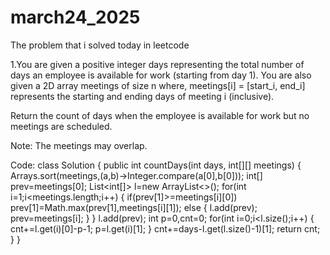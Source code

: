 # march24_2025
The problem that i solved today in leetcode

1.You are given a positive integer days representing the total number of days an employee is available for work (starting from day 1). You are also given a 2D array meetings of size n where, meetings[i] = [start_i, end_i] represents the starting and ending days of meeting i (inclusive).

Return the count of days when the employee is available for work but no meetings are scheduled.

Note: The meetings may overlap.

Code:
class Solution {
    public int countDays(int days, int[][] meetings) {
        Arrays.sort(meetings,(a,b)->Integer.compare(a[0],b[0]));
        int[] prev=meetings[0];
        List<int[]> l=new ArrayList<>();
        for(int i=1;i<meetings.length;i++)
        {
            if(prev[1]>=meetings[i][0])
                prev[1]=Math.max(prev[1],meetings[i][1]);
            else
            {
                l.add(prev);
                prev=meetings[i];
            }
        }
        l.add(prev);
        int p=0,cnt=0;
        for(int i=0;i<l.size();i++)
        {
            cnt+=l.get(i)[0]-p-1;
            p=l.get(i)[1];
        }
        cnt+=days-l.get(l.size()-1)[1];
        return cnt;
    }
}
